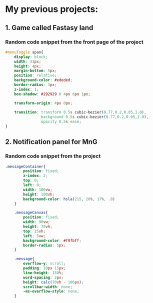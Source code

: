 # My previous projects:

## 1. Game called Fastasy land

### Random code snippet from the front page of the project
```css
#menuToggle span{
    display: block;
    width: 33px;
    height: 4px;
    margin-bottom: 5px;
    position: relative;
    background-color: #ededed;
    border-radius: 3px;
    z-index: 1;
    box-shadow: #292929 0 4px 6px 1px;

    transform-origin: 4px 0px;
  
    transition: transform 0.5s cubic-bezier(0.77,0.2,0.05,1.0),
                background 0.5s cubic-bezier(0.77,0.2,0.05,1.0),
                opacity 0.5s ease;
}
```

## 2. Notification panel for MnG 

### Random code snippet from the project
```css
.messageContainer{
        position: fixed;
        z-index: 2;
        top: 0;
        left: 0;
        width: 100vw;
        height: 100vh;
        background-color: hsla(215, 20%, 17%, .8)
    }

    .messageCanvas{
        position: fixed;
        width: 90vw;
        height: 70vh;
        top: 15vh;
        left: 5vw;
        background-color: #f9fbff;
        border-radius: 5px;
    }

    .message{
        overflow-y: scroll;
        padding: 10px 15px;
        line-height: 150%;
        word-spacing: 2px;
        height: calc(70vh - 106px);
        scrollbar-width: none;
        -ms-overflow-style: none;
    }
```

